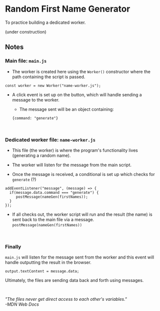# Random First Name Generator
To practice building a dedicated worker.

(under construction)


## Notes

### Main file: `main.js`

- The worker is created here using the `Worker()` constructor where the path containing the script is passed.

```
const worker = new Worker("name-worker.js");
```

- A click event is set up on the button, which will handle sending a message to the worker.

    - The message sent will be an object containing:

    ```
    {command: "generate"}
    ```


<br>

### Dedicated worker file: `name-worker.js`

- This file (the worker) is where the program's functionality lives (generating a random name).

- The worker will listen for the message from the main script.

- Once the message is received, a conditional is set up which checks for `generate` (?)

```
addEventListener("message", (message) => {
  if(message.data.command === "generate") {
     postMessage(nameGen(firstNames));
  }
});
```

- If all checks out, the worker script will run and the result (the name) is sent back to the main file via a message.
`postMessage(nameGen(firstNames))`

<br>


### Finally

`main.js` will listen for the message sent from the worker and this event will handle outputting the result in the browser.

```
output.textContent = message.data;
```

Ultimately, the files are sending data back and forth using messages.

<br>

*"The files never get direct access to each other's variables."* <br>
*-MDN Web Docs*